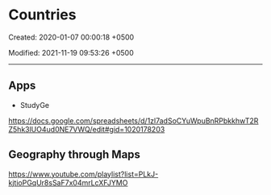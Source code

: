 # Countries

Created: 2020-01-07 00:00:18 +0500

Modified: 2021-11-19 09:53:26 +0500

---

## Apps

- StudyGe

<https://docs.google.com/spreadsheets/d/1zl7adSoCYuWpuBnRPbkkhwT2RZ5hk3lUO4ud0NE7VWQ/edit#gid=1020178203>

## Geography through Maps

<https://www.youtube.com/playlist?list=PLkJ-kjtioPGqUr8sSaF7x04mrLcXFJYMO>
